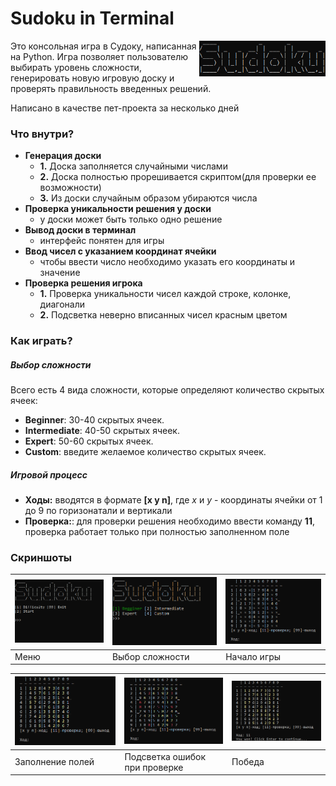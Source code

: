 Sudoku in Terminal
====

<img width="40%" align="right" src="assets/github/logo.png">

Это консольная игра в Судоку, написанная на Python. Игра позволяет пользователю выбирать уровень сложности, генерировать новую игровую доску и проверять правильность введенных решений. 

Написано в качестве пет-проекта за несколько дней

### Что внутри?
- **Генерация доски**
    - **1.** Доска заполняется случайными числами
    - **2.** Доска полностью прорешивается скриптом(для проверки ее возможности)
    - **3.** Из доски случайным образом убираются числа
- **Проверка уникальности решения у доски**
    - у доски может быть только одно решение
- **Вывод доски в терминал**
    - интерфейс понятен для игры
- **Ввод чисел с указанием координат ячейки**
    - чтобы ввести число необходимо указать его координаты и значение
- **Проверка решения игрока**
    - **1.** Проверка уникальности чисел каждой строке, колонке, диагонали
    - **2.** Подсветка неверно вписанных чисел красным цветом

### Как играть?

##### Выбор сложности
Всего есть 4 вида сложности, которые определяют количество скрытых ячеек:
- **Beginner**: 30-40 скрытых ячеек.
- **Intermediate**: 40-50 скрытых ячеек.
- **Expert**: 50-60 скрытых ячеек.
- **Custom**: введите желаемое количество скрытых ячеек.

##### Игровой процесс

- **__Ходы:__** вводятся в формате **[x y n]**, где *x* и *y* - координаты ячейки от 1 до 9 по горизонатали и вертикали
- **__Проверка:__**: для проверки решения необходимо ввести команду **11**, проверка работает только при полностью заполненном поле

### Скриншоты

| ![game](assets/github/menu.png) | ![game](assets/github/diff.png) | ![game](assets/github/game.png)  |
|---------------------------------|---------------------------------|----------------------------------|
| Меню                            | Выбор сложности                 | Начало игры                      |

| ![filled](assets/github/filled.png) | ![error](assets/github/error.png) | ![win](assets/github/win.png) |
|-------------------------------------|-----------------------------------|-------------------------------|
| Заполнение полей                    | Подсветка ошибок при проверке     | Победа                        |
